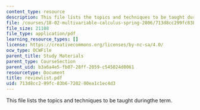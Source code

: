 ```yaml
---
content_type: resource
description: This file lists the topics and techniques to be taught duringthe term.
file: /courses/18-02-multivariable-calculus-spring-2006/713d8cc299fc83b6720200ea1c1ec4d3_reviewlist.pdf
file_size: 21108
file_type: application/pdf
learning_resource_types: []
license: https://creativecommons.org/licenses/by-nc-sa/4.0/
ocw_type: OCWFile
parent_title: Study Materials
parent_type: CourseSection
parent_uid: b3a6a4e5-fb07-28ff-2059-c545024d0061
resourcetype: Document
title: reviewlist.pdf
uid: 713d8cc2-99fc-83b6-7202-00ea1c1ec4d3
---
```

This file lists the topics and techniques to be taught duringthe term.